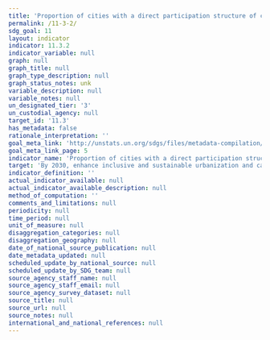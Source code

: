 ```yaml
---
title: 'Proportion of cities with a direct participation structure of civil society in urban planning and management that operate regularly and democratically'
permalink: /11-3-2/
sdg_goal: 11
layout: indicator
indicator: 11.3.2
indicator_variable: null
graph: null
graph_title: null
graph_type_description: null
graph_status_notes: unk
variable_description: null
variable_notes: null
un_designated_tier: '3'
un_custodial_agency: null
target_id: '11.3'
has_metadata: false
rationale_interpretation: ''
goal_meta_link: 'http://unstats.un.org/sdgs/files/metadata-compilation/Metadata-Goal-11.pdf'
goal_meta_link_page: 5
indicator_name: 'Proportion of cities with a direct participation structure of civil society in urban planning and management that operate regularly and democratically'
target: 'By 2030, enhance inclusive and sustainable urbanization and capacity for participatory, integrated and sustainable human settlement planning and management in all countries.'
indicator_definition: ''
actual_indicator_available: null
actual_indicator_available_description: null
method_of_computation: ''
comments_and_limitations: null
periodicity: null
time_period: null
unit_of_measure: null
disaggregation_categories: null
disaggregation_geography: null
date_of_national_source_publication: null
date_metadata_updated: null
scheduled_update_by_national_source: null
scheduled_update_by_SDG_team: null
source_agency_staff_name: null
source_agency_staff_email: null
source_agency_survey_dataset: null
source_title: null
source_url: null
source_notes: null
international_and_national_references: null
---
```

